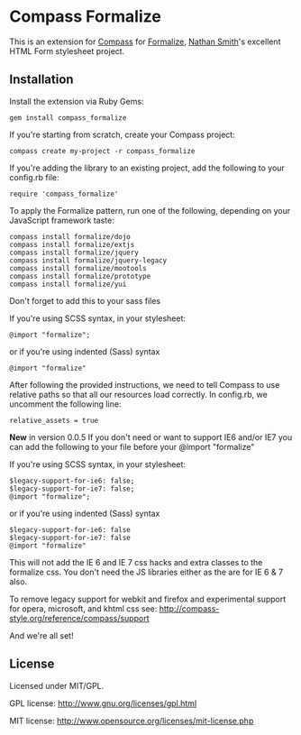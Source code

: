 # Compass Formalize

This is an extension for [Compass](http://beta.compass-style.org) for
[Formalize](http://formalize.me),
[Nathan Smith](http://sonspring.com)'s excellent HTML Form stylesheet
project.

## Installation

Install the extension via Ruby Gems:

    gem install compass_formalize


If you're starting from scratch, create your Compass project:

    compass create my-project -r compass_formalize

If you're adding the library to an existing project, add the following to your config.rb file:

    require 'compass_formalize'

To apply the Formalize pattern, run one of the following, depending on
your JavaScript framework taste:

    compass install formalize/dojo
    compass install formalize/extjs
    compass install formalize/jquery
    compass install formalize/jquery-legacy
    compass install formalize/mootools
    compass install formalize/prototype
    compass install formalize/yui

Don't forget to add this to your sass files

 If you're using SCSS syntax, in your stylesheet:

    @import "formalize";

 or if you're using indented (Sass) syntax

    @import "formalize"

After following the provided instructions, we need to tell Compass to use relative paths so that all our resources load correctly. In config.rb, we uncomment the following line:

    relative_assets = true

__New__ in version 0.0.5 
If you don't need or want to support IE6 and/or IE7 you can add the following to your file before your @import "formalize"

If you're using SCSS syntax, in your stylesheet:

    $legacy-support-for-ie6: false;
    $legacy-support-for-ie7: false;
    @import "formalize";

 or if you're using indented (Sass) syntax 

    $legacy-support-for-ie6: false
    $legacy-support-for-ie7: false
    @import "formalize"
    
This will not add the IE 6 and IE 7 css hacks and extra classes to the formalize css. You don't need the JS libraries either as the are for IE 6 & 7 also.

To remove legacy support for webkit and firefox and experimental  support for opera, microsoft, and khtml css see: http://compass-style.org/reference/compass/support

 
And we're all set!


## License


Licensed under MIT/GPL.

GPL license:
http://www.gnu.org/licenses/gpl.html

MIT license:
http://www.opensource.org/licenses/mit-license.php
